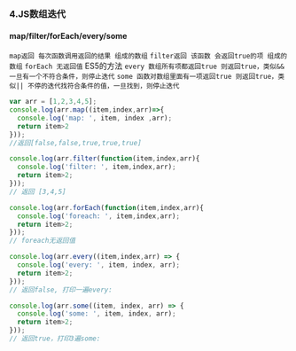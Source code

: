 ### 4.JS数组迭代

#### map/filter/forEach/every/some
`map返回 每次函数调用返回的结果 组成的数组` 
`filter返回 该函数 会返回true的项 组成的数组` 
`forEach 无返回值` ES5的方法
`every 数组所有项都返回true 则返回true，类似&& 一旦有一个不符合条件，则停止迭代` 
`some 函数对数组里面有一项返回true 则返回true，类似|| 不停的迭代找符合条件的值，一旦找到，则停止迭代` 
```javascript
var arr = [1,2,3,4,5];
console.log(arr.map((item,index,arr)=>{
  console.log('map: ', item, index ,arr);
  return item>2
}));
//返回[false,false,true,true,true]

console.log(arr.filter(function(item,index,arr){
  console.log('filter: ', item,index,arr);
  return item>2;
}));
// 返回 [3,4,5]

console.log(arr.forEach(function(item,index,arr){
  console.log('foreach: ', item,index,arr);
  return item>2;
}));
// foreach无返回值

console.log(arr.every((item,index,arr) => {
  console.log('every: ', item, index, arr);
  return item>2;
}));
// 返回false, 打印一遍every:

console.log(arr.some((item, index, arr) => {
  console.log('some: ', item, index, arr);
  return item>2;
}));
// 返回true，打印3遍some:
```
